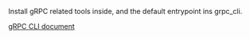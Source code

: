 Install gRPC related tools inside, and the default entrypoint ins grpc_cli.

[gRPC CLI document](https://github.com/grpc/grpc/blob/master/doc/command_line_tool.md)
